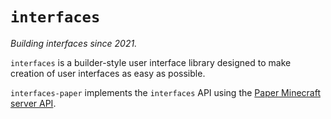 # `interfaces`

_Building interfaces since 2021._

`interfaces` is a builder-style user interface library designed to make creation of user interfaces as easy as possible.

`interfaces-paper` implements the `interfaces` API using the [Paper Minecraft server API](https://papermc.io).

